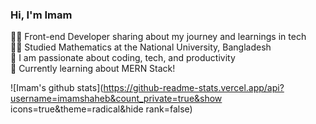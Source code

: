 ﻿
### Hi, I'm Imam

👨‍💻 Front-end Developer sharing about my journey and learnings in tech<br/>
👨‍🎓 Studied Mathematics at the National University, Bangladesh<br/>
🌱 I am passionate about coding, tech, and productivity<br/> 
💭 Currently learning about MERN Stack!<br/>

<!-- GitHub stats from https://github.com/anuraghazra/github-readme-stats -->
![Imam's github stats](https://github-readme-stats.vercel.app/api?username=imamshaheb&count_private=true&show icons=true&theme=radical&hide rank=false)
